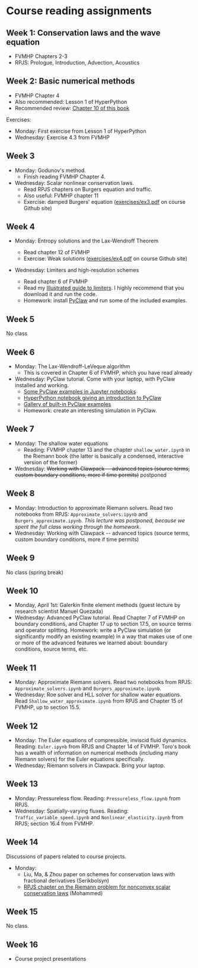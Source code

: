 # Course reading assignments

## Week 1: Conservation laws and the wave equation
- FVMHP Chapters 2-3
- RPJS: Prologue, Introduction, Advection, Acoustics


## Week 2: Basic numerical methods
- FVMHP Chapter 4
- Also recommended: Lesson 1 of HyperPython
- Recommended review: [Chapter 10 of this book](https://epubs.siam.org/doi/book/10.1137/1.9780898717839)

Exercises:
 - Monday: First exercise from Lesson 1 of HyperPython
 - Wednesday: Exercise 4.3 from FVMHP

## Week 3

- Monday: Godunov's method.
   - Finish reading FVMHP Chapter 4.
- Wednesday: Scalar nonlinear conservation laws.
   - Read RPJS chapters on Burgers equation and traffic.
   - Also useful: FVMHP chapter 11
   - Exercise: damped Burgers' equation ([exercises/ex3.pdf](https://github.com/ketch/conservation-laws-course-2019/blob/master/Exercises/ex3.pdf) on course Github site)

## Week 4

- Monday: Entropy solutions and the Lax-Wendroff Theorem
    - Read chapter 12 of FVMHP
    - Exercise: Weak solutions ([exercises/ex4.pdf](https://github.com/ketch/conservation-laws-course-2019/blob/master/Exercises/ex4.pdf) on course Github site)

- Wednesday: Limiters and high-resolution schemes
    - Read chapter 6 of FVMHP
    - Read my [Illustrated guide to limiters](https://nbviewer.jupyter.org/gist/ketch/03da681c7966a8ce630f).  I highly recommend that you download it and run the code.
    - Homework: install [PyClaw](http://www.clawpack.org/pyclaw/index.html) and run some of the included examples.

## Week 5
No class

## Week 6
- Monday: The Lax-Wendroff-LeVeque algorithm
    - This is covered in Chapter 6 of FVMHP, which you have read already
- Wednesday: PyClaw tutorial.  Come with your laptop, with PyClaw installed and working.
    - [Some PyClaw examples in Jupyter notebooks](https://github.com/clawpack/apps/tree/master/notebooks/pyclaw)
    - [HyperPython notebook giving an introduction to PyClaw](https://github.com/ketch/HyperPython/blob/master/Lesson_05_PyClaw.ipynb)
    - [Gallery of built-in PyClaw examples](http://www.clawpack.org/gallery/pyclaw/gallery/gallery_all.html)
    - Homework: create an interesting simulation in PyClaw.

## Week 7
- Monday: The shallow water equations
   - Reading: FVMHP chapter 13 and the chapter `shallow_water.ipynb` in the Riemann book (the latter is basically a condensed, interactive version of the former)
-  Wednesday: ~~Working with Clawpack -- advanced topics (source terms, custom boundary conditions, more if time permits)~~ postponed

## Week 8
-  Monday: Introduction to approximate Riemann solvers.  Read two notebooks from RPJS: `Approximate_solvers.ipynb` and `Burgers_approximate.ipynb`.  *This lecture was postponed, because we spent the full class working through the homework*.
-  Wednesday: Working with Clawpack -- advanced topics (source terms, custom boundary conditions, more if time permits)


## Week 9
No class (spring break)

## Week 10
- Monday, April 1st: Galerkin finite element methods (guest lecture by research scientist Manuel Quezada)
- Wednesday: Advanced PyClaw tutorial.  Read Chapter 7 of FVMHP on boundary conditions, and Chapter 17 up to section 17.5, on source terms and operator splitting.  Homework: write a PyClaw simulation (or significantly modify an existing example) in a way that makes use of one or more of the advanced features we learned about: boundary conditions, source terms, etc.

## Week 11
- Monday: Approximate Riemann solvers.  Read two notebooks from RPJS: `Approximate_solvers.ipynb` and `Burgers_approximate.ipynb`.
- Wednesday: Roe solver and HLL solver for shallow water equations.  Read `Shallow_water_approximate.ipynb` from RPJS and Chapter 15 of FVMHP, up to section 15.5.

## Week 12
 - Monday: The Euler equations of compressible, inviscid fluid dynamics.  Reading: `Euler.ipynb` from RPJS and Chapter 14 of FVMHP.  Toro's book has a wealth of information on numerical methods (including many Riemann solvers) for the Euler equations specifically.
 - Wednesday; Riemann solvers in Clawpack.  Bring your laptop.
 
## Week 13
 - Monday: Pressureless flow.  Reading: `Pressureless_flow.ipynb` from RPJS.
 - Wednesday: Spatially-varying fluxes.  Reading: `Traffic_variable_speed.ipynb` and `Nonlinear_elasticity.ipynb` from RPJS; section 16.4 from FVMHP.
  
## Week 14
Discussions of papers related to course projects.

 - Monday:
     - Liu, Ma, & Zhou paper on schemes for conservation laws with fractional derivatives (Serikbolsyn)
     - [RPJS chapter on the Riemann problem for nonconvex scalar conservation laws](https://github.com/clawpack/riemann_book/blob/master/Nonconvex_scalar.ipynb) (Mohammed)

## Week 15
 No class.
 
## Week 16
 - Course project presentations
